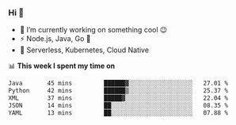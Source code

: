 ### Hi 👋

<!--
**nodejh/nodejh** is a ✨ _special_ ✨ repository because its `README.md` (this file) appears on your GitHub profile.

Here are some ideas to get you started:

- 🔭 I’m currently working on ...
- 🌱 I’m currently learning ...
- 👯 I’m looking to collaborate on ...
- 🤔 I’m looking for help with ...
- 💬 Ask me about ...
- 📫 How to reach me: ...
- 😄 Pronouns: ...
- ⚡ Fun fact: ...
-->

- 🔭 I’m currently working on something cool :wink:
- ⚡ Node.js, Java, Go :thought_balloon:
- 🤖 Serverless, Kubernetes, Cloud Native

📊 **This week I spent my time on**

<!--START_SECTION:waka-->

```txt
Java       45 mins         ██████▓░░░░░░░░░░░░░░░░░░   27.01 %
Python     42 mins         ██████▒░░░░░░░░░░░░░░░░░░   25.37 %
XML        37 mins         █████▓░░░░░░░░░░░░░░░░░░░   22.04 %
JSON       14 mins         ██░░░░░░░░░░░░░░░░░░░░░░░   08.35 %
YAML       13 mins         ██░░░░░░░░░░░░░░░░░░░░░░░   07.88 %
```

<!--END_SECTION:waka-->


<!--
:traffic_light: **Visitors**

![visitors](https://visitor-badge.glitch.me/badge?page_id=nodejh.nodejh)
-->
